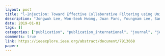 ```yaml
---
layout: post
title: "l-Injection: Toward Effective Collaborative Filtering using Uninteresting Items"
description: "Jongwuk Lee, Won-Seok Hwang, Juan Parc, Youngnam Lee, Sang-Wook Kim, Dongwon Lee<br>IEEE Transactions on Knowledge and Data Engineering, Jan 2019"
date: 2019-01-01
tags: []
categories: ["publication", "publication_international", "journal", "journal_international"]
comments: true
link: https://ieeexplore.ieee.org/abstract/document/7913668
paper:
---
```

